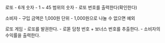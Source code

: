 로또
    - 6개 숫자
        - 1 ~ 45 범위의 숫자
    - 로또 번호를 출력한다(확인한다)

소비자
    - 구입 금액은 1,000원 단위 
        - 1,000원으로 나눌 수 없으면 예외

로또 게임
    - 로또를 발권한다.
    - 로똗 담청 번호 + 보너스 번호를 추출한다.
    - 소비자의 수익률을 출력한다. 